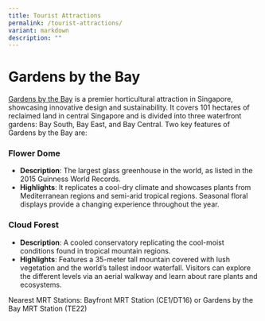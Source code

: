 ```yaml
---
title: Tourist Attractions
permalink: /tourist-attractions/
variant: markdown
description: ""
---
```


# Gardens by the Bay

<a target="_blank" href="https://www.gardensbythebay.com.sg">Gardens by the Bay</a> is a premier horticultural attraction in Singapore, showcasing innovative design and sustainability. It covers 101 hectares of reclaimed land in central Singapore and is divided into three waterfront gardens: Bay South, Bay East, and Bay Central. Two key features of Gardens by the Bay are:

### Flower Dome

*   **Description**: The largest glass greenhouse in the world, as listed in the 2015 Guinness World Records.
*   **Highlights**: It replicates a cool-dry climate and showcases plants from Mediterranean regions and semi-arid tropical regions. Seasonal floral displays provide a changing experience throughout the year.

### Cloud Forest

*   **Description**: A cooled conservatory replicating the cool-moist conditions found in tropical mountain regions.
*   **Highlights**: Features a 35-meter tall mountain covered with lush vegetation and the world’s tallest indoor waterfall. Visitors can explore the different levels via an aerial walkway and learn about rare plants and ecosystems.

Nearest MRT Stations: Bayfront MRT Station (CE1/DT16) or Gardens by the Bay MRT Station (TE22)



